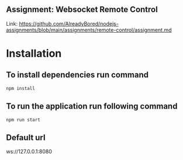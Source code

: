 ## Assignment: Websocket Remote Control

Link: https://github.com/AlreadyBored/nodejs-assignments/blob/main/assignments/remote-control/assignment.md

# Installation

## To install dependencies run command

```
npm install
```

## To run the application run following command

```
npm run start
```

## Default url

ws://127.0.0.1:8080
